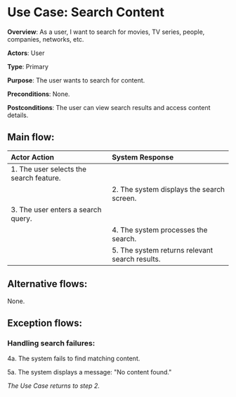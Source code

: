 # Use Case: Search Content

**Overview**: As a user, I want to search for movies, TV series, people, companies, networks, etc.

**Actors**: User

**Type**: Primary

**Purpose**: The user wants to search for content.

**Preconditions**: None.

**Postconditions**: The user can view search results and access content details.

## Main flow:
| Actor Action | System Response |
|:-------------|:----------------|
| 1. The user selects the search feature. ||
|| 2. The system displays the search screen. |
| 3. The user enters a search query. ||
|| 4. The system processes the search. |
|| 5. The system returns relevant search results. |

## Alternative flows:
None.

## Exception flows:
### Handling search failures:

4a. The system fails to find matching content.

5a. The system displays a message: "No content found."

_The Use Case returns to step 2._
